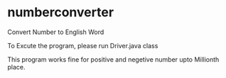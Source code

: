 # numberconverter
Convert Number to English Word

To Excute the program, please run Driver.java class

This program works fine for positive and negetive number upto Millionth place.

